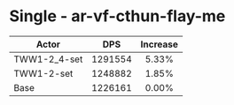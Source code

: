 # Single - ar-vf-cthun-flay-me
| Actor | DPS | Increase |
|---|:---:|:---:|
|TWW1-2_4-set|1291554|5.33%|
|TWW1-2-set|1248882|1.85%|
|Base|1226161|0.00%|
